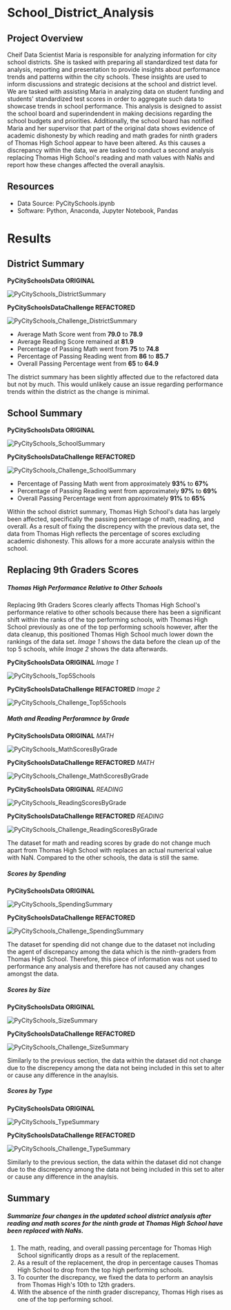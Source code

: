 # School_District_Analysis
## Project Overview
Cheif Data Scientist Maria is responsible for analyzing information for city school districts. She is tasked with preparing all standardized test data for analysis, reporting and presentation to provide insights about performance trends and patterns within the city schools. These insights are used to inform discussions and strategic decisions at the school and district level. We are tasked with assisting Maria in analyzing data on student funding and students' standardized test scores in order to aggregate such data to showcase trends in school performance. This analysis is designed to assist the school board and superindendent in making decisions regarding the school budgets and priorities. Additionally, the school board has notified Maria and her supervisor that part of the original data shows evidence of academic dishonesty by which reading and math grades for ninth graders of Thomas High School appear to have been altered. As this causes a discrepancy within the data, we are tasked to conduct a second analysis replacing Thomas High School's reading and math values with NaNs and report how these changes affected the overall anaylsis. 

## Resources
- Data Source: PyCitySchools.ipynb 
- Software: Python, Anaconda, Jupyter Notebook, Pandas

# Results
## District Summary

**PyCitySchoolsData ORIGINAL**

![PyCitySchools_DistrictSummary](https://user-images.githubusercontent.com/107603065/179451204-08e81e36-2228-400e-ad15-6fcfe092afc9.png)


**PyCitySchoolsDataChallenge REFACTORED** 

![PyCitySchools_Challenge_DistrictSummary](https://user-images.githubusercontent.com/107603065/179449188-395464ba-a960-481b-997f-92bc478da7d4.png)

- Average Math Score went from **79.0** to **78.9**
- Average Reading Score remained at **81.9**
- Percentage of Passing Math went from **75** to **74.8**
- Percentage of Passing Reading went from **86** to **85.7**
- Overall Passing Percentage went from **65** to **64.9**

The district summary has been slightly affected due to the refactored data but not by much. This would unlikely cause an issue regarding performance trends within the district as the change is minimal.

## School Summary
 
**PyCitySchoolsData ORIGINAL** 

![PyCitySchools_SchoolSummary](https://user-images.githubusercontent.com/107603065/179451153-879fbe84-ae90-4049-ba1d-673514685b54.png)


**PyCitySchoolsDataChallenge REFACTORED**

![PyCitySchools_Challenge_SchoolSummary](https://user-images.githubusercontent.com/107603065/179449307-b70ab258-48ee-495c-adfd-67036d592dea.png)

- Percentage of Passing Math went from approximately **93%** to **67%**
- Percentage of Passing Reading went from approximately **97%** to **69%**
- Overall Passing Percentage went from approximately **91%** to **65%**

Within the school district summary, Thomas High School's data has largely been affected, specifically the passing percentage of math, reading, and overall. As a result of fixing the discrepency with the previous data set, the data from Thomas High reflects the percentage of scores excluding academic dishonesty. This allows for a more accurate analysis within the school. 
  
## Replacing 9th Graders Scores

##### Thomas High Performance Relative to Other Schools

Replacing 9th Graders Scores clearly affects Thomas High School's performance relative to other schools because there has been a significant shift within the ranks of the top performing schools, with Thomas High School previously as one of the top performing schools however, after the data cleanup, this positioned Thomas High School much lower down the rankings of the data set. *Image 1* shows the data before the clean up of the top 5 schools, while *Image 2* shows the data afterwards.

**PyCitySchoolsData ORIGINAL** *Image 1*

![PyCitySchools_Top5Schools](https://user-images.githubusercontent.com/107603065/179452375-3ed11b1d-0191-4ae7-b36b-ac85b4c06618.png)

**PyCitySchoolsDataChallenge REFACTORED** *Image 2*

![PyCitySchools_Challenge_Top5Schools](https://user-images.githubusercontent.com/107603065/179452400-221974f5-5d51-4d44-83fa-9613530025cd.png)


##### Math and Reading Perforamnce by Grade

**PyCitySchoolsData ORIGINAL** *MATH*

![PyCitySchools_MathScoresByGrade](https://user-images.githubusercontent.com/107603065/179453713-f2794ac0-f725-4650-99e7-d56a5e7bea53.png)

**PyCitySchoolsDataChallenge REFACTORED** *MATH*

![PyCitySchools_Challenge_MathScoresByGrade](https://user-images.githubusercontent.com/107603065/179453754-47300366-8b17-45db-86fe-7ae879fa0fa1.png)

**PyCitySchoolsData ORIGINAL** *READING*

![PyCitySchools_ReadingScoresByGrade](https://user-images.githubusercontent.com/107603065/179453845-609f0af8-e61a-4b49-a3c4-f68442bdafd2.png)

**PyCitySchoolsDataChallenge REFACTORED** *READING*

![PyCitySchools_Challenge_ReadingScoresByGrade](https://user-images.githubusercontent.com/107603065/179453870-4104003b-f0b0-48cd-bbb7-4bc0ba70e3b9.png)

The dataset for math and reading scores by grade do not change much apart from Thomas High School with replaces an actual numerical value with NaN. Compared to the other schools, the data is still the same. 


##### Scores by Spending

**PyCitySchoolsData ORIGINAL**

![PyCitySchools_SpendingSummary](https://user-images.githubusercontent.com/107603065/179454201-e60afaf3-eee5-4f05-b569-4a02f0aa867a.png)

**PyCitySchoolsDataChallenge REFACTORED**

![PyCitySchools_Challenge_SpendingSummary](https://user-images.githubusercontent.com/107603065/179454209-c23ac128-ed25-4d95-bb1d-b282851eb7ce.png)

The dataset for spending did not change due to the dataset not including the agent of discrepancy among the data which is the ninth-graders from Thomas High School. Therefore, this piece of information was not used to performance any analysis and therefore has not caused any changes amongst the data. 

##### Scores by Size

**PyCitySchoolsData ORIGINAL**

![PyCitySchools_SizeSummary](https://user-images.githubusercontent.com/107603065/179454405-f5ec348f-224e-4af6-9ee5-3d254baf3d90.png)

**PyCitySchoolsDataChallenge REFACTORED**

![PyCitySchools_Challenge_SizeSummary](https://user-images.githubusercontent.com/107603065/179454422-1bcc5c29-1ca5-4091-a5cd-5d8c05a83489.png)

Similarly to the previous section, the data within the dataset did not change due to the discrepency among the data not being included in this set to alter or cause any difference in the anaylsis.

##### Scores by Type

**PyCitySchoolsData ORIGINAL**

![PyCitySchools_TypeSummary](https://user-images.githubusercontent.com/107603065/179454480-27321694-44ba-4121-97b5-9be696c0184b.png)

**PyCitySchoolsDataChallenge REFACTORED**

![PyCitySchools_Challenge_TypeSummary](https://user-images.githubusercontent.com/107603065/179454464-3afb99a1-51ba-4ae6-aa90-01afb94d6897.png)

Similarly to the previous section, the data within the dataset did not change due to the discrepency among the data not being included in this set to alter or cause any difference in the anaylsis.
    
## Summary

##### Summarize four changes in the updated school district analysis after reading and math scores for the ninth grade at Thomas High School have been replaced with NaNs.

1. The math, reading, and overall passing percentage for Thomas High School significantly drops as a result of the replacement. 
2. As a result of the replacement, the drop in percentage causes Thomas High School to drop from the top high performing schools.
3. To counter the discrepancy, we fixed the data to perform an anaylsis from Thomas High's 10th to 12th graders.
4. With the absence of the ninth grader discrepancy, Thomas High rises as one of the top performing school. 
